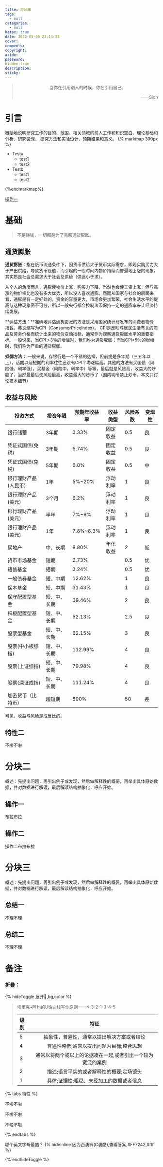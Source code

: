 ```yaml
---
title: 炒起来
tags:
  - null
categories:
  - null
katex: true
date: 2022-05-06 23:14:33
cover:
comments:
copyright:
aside:
password:
hidden:true
description:
sticky:
---
```


> <center>当你在引用别人的时候，你在引用自己。</center>
> <p align="right">——Sion</p>
>

# 引言

概括地说明研究工作的目的、范围、相关领域的前人工作和知识空白、理论基础和分析、研究设想、 研究方法和实验设计、预期结果和意义。
{% markmap 300px %}

- Testa
  - test1
  - test2
- Testb
  - test1
  - test2  

{%endmarkmap%}

[操作一](#操作二)

# 基础

> 不是赚钱，一切都是为了克服通货膨胀。

## 通货膨胀

**通货膨胀**：指在纸币流通条件下，因货币供给大于货币实际需求，即现实购买力大于产出供给，导致货币贬值，而引起的一段时间内物价持续而普遍地上涨的现象。其实质是社会总需求大于社会总供给（供远小于求）。

从个人的角度而言，通膨使物价上涨，购买力下降，当然也会使工资上涨，但与高涨的物价相比也没有多大优势，所以没人喜欢通膨。然而从国家与社会的层面来看，通膨是有一定好处的，资金的容量更大，市场会更加繁荣，社会生活水平的提高与这种现象密不可分，所以一般央行都会控制法币保持一定的通膨率来让经济持续发展。

**评估方法：**准确地评估通货膨胀的方法是采用国家统计局发布的消费者物价指数，英文缩写为CPI（ConsumerPriceIndex）。
CPI是反映与居民生活有关的商品及劳务价格而统计出来的物价变动指标，通常作为观察通货膨胀水平的重要指标。一般说来，当CPI＞3％的增幅时，我们称为通货膨胀；而当CPI>5％的增幅时，我们称为严重的通货膨胀。

**抵御方法：** 一般来说，存银行是一个不错的选择，但前提是多年期（三五年以上），活期以及短期的利率往往还没有CPI平均涨幅高。其他的方法有买国债（风险低，利率低），买基金（风险中，利率中）等等，最后就是风险高，收益大的炒股了，当然最最后使风险最高，收益最大的炒币了（国内明令禁止炒币，本文只讨论技术细节）







## 



## 收益与风险

| 投资方式             | 投资年限     | 预期年收益率 | 收益类型 | 风险系数 | 变现性 |
| -------------------- | ------------ | ------------ | -------- | -------- | ------ |
| 银行储蓄             | 3年期        | 3.33%        | 固定收益 | 0.5      | 良     |
| 凭证式国债(免税)     | 3年期        | 5.74%        | 固定收益 | 0.5      | 良     |
| 凭证式国债(免税)     | 5年期        | 6.0%         | 固定收益 | 0.5      | 中     |
| 银行理财产品(人民币) | 1年          | 5%~20%       | 浮动利率 | 1        | 良     |
| 银行理财产品(美元)   | 3个月        | 6.2%         | 浮动利率 | 1        | 良     |
| 银行理财产品(美元)   | 半年         | 7%~8%        | 浮动利率 | 1        | 良     |
| 银行理财产品(美元)   | 1年          | 7.8%~8.3%    | 浮动利率 | 1        | 良     |
| 房地产               | 中、长期     | 8.80%        | 年化收益 | 2        | 低     |
| 货币市场基金         | 短期         | 2.73%        |          | 0.5      | 优     |
| 短债基金             | 短期         | 3.24%        |          | 0.5      | 优     |
| 一般债券基金         | 短、中期     | 12.62%       |          | 1        | 良     |
| 保本基金             | 短、中期     | 31.43%       |          | 1        | 良     |
| 保守配置型基金       | 短、中、长期 | 39.46%       |          | 2        | 良     |
| 积极配置型基金       | 短、中、长期 | 52.13%       |          | 2.5      | 良     |
| 股票型基金           | 短、中、长期 | 62.15%       |          | 3        | 良     |
| 股票(中小板综指)     | 短、中、长期 | 112.99%      |          | 4        | 良     |
| 股票(上证综指)       | 短、中、长期 | 79.98%       |          | 4        | 良     |
| 股票(深证成指)       | 短、中、长期 | 111.24%      |          | 4        | 良     |
| 加密货币（比特币）   | 超短期       | 800%         |          | 50       | 差     |

可见，收益与风险是成反比的。

## 特性二

不啦不啦

# 分块二

概述：先提出问题，再引出例子或发现，然后做解释性的概要，再举出具体原始数据，并对数据进行解读，最后解读结构抽象化，呼应开始。

## 操作一

布拉布拉

## 操作二
<div id= "操作二" > 操作二布拉布拉  </div>


# 分块三

概述：先提出问题，再引出例子或发现，然后做解释性的概要，再举出具体原始数据，并对数据进行解读，最后解读结构抽象化，呼应开始。

## 总结一

不理不理

## 总结二

不理不理

# 备注

### 折叠：

{% hideToggle 展开🎁,bg,color %}


> 埃里克•阿约的U性曲线写作原则——4-3-2-1-3-4-5
>
> | 级别 |                            特征                             |
> | :--- | :---------------------------------------------------------: |
> | 5    |         抽象性，普遍性，通常以提出解决方案或者结论          |
> | 4    |          普遍性略低;通常以提出问题为目标;整合思想           |
> | 3    | 通常以将两个或以上的论据凑在一起,或者引出一个较为宽泛的案例 |
> | 2    |          描述;语言平实的或者解释性的概要;定场镜头           |
> | 1    |          具体;证据性;粗糙、未经加工的数据或者信息           |
>

{% tabs 特性 %}
<!-- tab 示例一 -->
不啦不啦
<!-- endtab -->

<!-- tab 示例二@fab fa-apple -->
不啦不啦
<!-- endtab -->

<!-- tab 示例三@fas fa-bomb -->
不啦不啦
<!-- endtab -->
{% endtabs %}

哪个英文字母最酷？ {% hideInline 因为西装裤(C装酷),查看答案,#FF7242,#fff %}



{% endhideToggle %}





